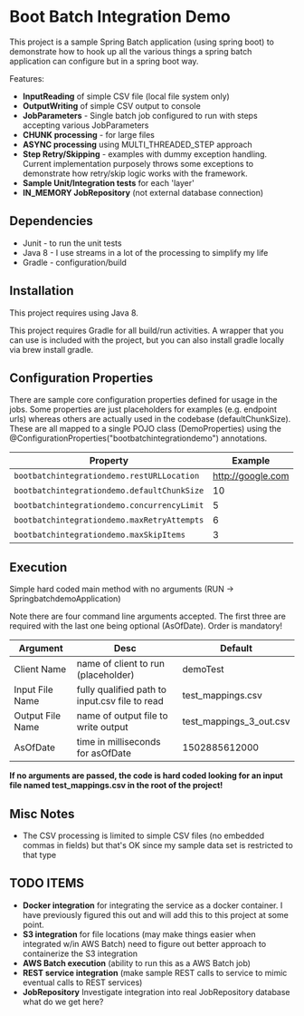 # Boot Batch Integration Demo

This project is a sample Spring Batch application (using spring boot) to demonstrate how to hook up all the various
things a spring batch application can configure but in a spring boot way.

Features:
* **InputReading** of simple CSV file (local file system only)
* **OutputWriting** of simple CSV output to console
* **JobParameters** - Single batch job configured to run with steps accepting various JobParameters
* **CHUNK processing** - for large files
* **ASYNC processing** using MULTI_THREADED_STEP approach
* **Step Retry/Skipping** - examples with dummy exception handling. Current implementation purposely throws some exceptions
to demonstrate how retry/skip logic works with the framework.
* **Sample Unit/Integration tests** for each 'layer'
* **IN_MEMORY JobRepository** (not external database connection)


## Dependencies
* Junit - to run the unit tests
* Java 8 - I use streams in a lot of the processing to simplify my life
* Gradle - configuration/build


## Installation
This project requires using Java 8.

This project requires Gradle for all build/run activities. A wrapper that you can use is included
with the project, but you can also install gradle locally via brew install gradle.


## Configuration Properties
There are sample core configuration properties defined for usage in the jobs. Some properties are just placeholders 
for examples (e.g. endpoint urls) whereas others are actually used in the codebase (defaultChunkSize). 
These are all mapped to a single POJO class (DemoProperties) using the @ConfigurationProperties("bootbatchintegrationdemo")
annotations. 

|Property|Example|
|---|---|
|`bootbatchintegrationdemo.restURLLocation`|http://google.com|
|`bootbatchintegrationdemo.defaultChunkSize`|10|
|`bootbatchintegrationdemo.concurrencyLimit`|5|
|`bootbatchintegrationdemo.maxRetryAttempts`|6|
|`bootbatchintegrationdemo.maxSkipItems`|3|


## Execution
Simple hard coded main method with no arguments (RUN -> SpringbatchdemoApplication)
 
Note there are four command line arguments accepted. The first three are required with the last one being optional (AsOfDate). 
Order is mandatory!

|Argument|Desc|Default|
|---|---|---|
|Client Name|name of client to run (placeholder)|demoTest|
|Input File Name|fully qualified path to input.csv file to read|test_mappings.csv|
|Output File Name|name of output file to write output|test_mappings_3_out.csv|
|AsOfDate|time in milliseconds for asOfDate|1502885612000|


**If no arguments are passed, the code is hard coded looking for an input file named test_mappings.csv in the root of the project!**

## Misc Notes
* The CSV processing is limited to simple CSV files (no embedded commas in fields) but that's OK since my sample data set is restricted to that type


## TODO ITEMS
* **Docker integration** for integrating the service as a docker container. I have previously figured this out and will add this to this
project at some point.
* **S3 integration** for file locations (may make things easier when integrated w/in AWS Batch) need to figure out better 
approach to containerize the S3 integration
* **AWS Batch execution** (ability to run this as a AWS Batch job)
* **REST service integration** (make sample REST calls to service to mimic eventual calls to REST services)
* **JobRepository** Investigate integration into real JobRepository database what do we get here?